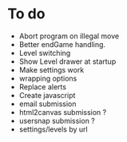 To do
=====

* Abort program on illegal move
* Better endGame handling.
* Level switching
* Show Level drawer at startup
* Make settings work
* wrapping options
* Replace alerts
* Create javascript
* email submission
* html2canvas submission ?
* usersnap submission ?
* settings/levels by url

